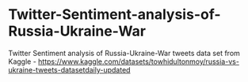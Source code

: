 # Twitter-Sentiment-analysis-of-Russia-Ukraine-War


Twitter Sentiment analysis of Russia-Ukraine-War tweets data set from Kaggle - https://www.kaggle.com/datasets/towhidultonmoy/russia-vs-ukraine-tweets-datasetdaily-updated
